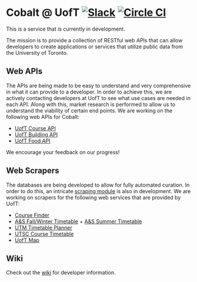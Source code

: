 Cobalt @ UofT [![Slack][slackin-badge]][slackin] [![Circle CI][circleci-badge]][circleci]
=============
This is a service that is currently in development.

The mission is to provide a collection of RESTful web APIs that can allow developers to create applications or services that utilize public data from the University of Toronto.

Web APIs
----------
The APIs are being made to be easy to understand and very comprehensive in what it can provide to a developer. In order to achieve this, we are actively contacting developers at UofT to see what use cases are needed in each API. Along with this, market research is performed to allow us to understand the viability of certain end points. We are working on the following web APIs for Cobalt:

  - [UofT Course API](https://github.com/cobalt-io/uoft-course-api)
  - [UofT Building API](https://github.com/cobalt-io/uoft-building-api)
  - [UofT Food API](https://github.com/cobalt-io/uoft-food-api)

We encourage your feedback on our progress!

Web Scrapers
---------------
The databases are being developed to allow for fully automated curation. In order to do this, an intricate [scraping module](https://github.com/cobalt-io/uoft-scrapers) is also in development. We are working on scrapers for the following web services that are provided by UofT:

 - [Course Finder](http://coursefinder.utoronto.ca/)
 - [A&S Fall/Winter Timetable](http://www.artsandscience.utoronto.ca/ofr/timetable/winter/sponsors.htm) + [A&S Summer Timetable](http://www.artsandscience.utoronto.ca/ofr/timetable/summer/sponsors.htm)
 - [UTM Timetable Planner](https://student.utm.utoronto.ca/timetable/)
 - [UTSC Course Timetable](http://www.utsc.utoronto.ca/~registrar/scheduling/timetable)
 - [UofT Map](http://map.utoronto.ca)

Wiki
----

Check out the [wiki](https://github.com/cobalt-io/cobalt/wiki) for developer information.

[slackin]: https://cobalt-slack.herokuapp.com/
[slackin-badge]: https://cobalt-slack.herokuapp.com/badge.svg
[circleci]: https://circleci.com/gh/cobalt-io/cobalt
[circleci-badge]: https://circleci.com/gh/cobalt-io/cobalt.svg?style=svg
